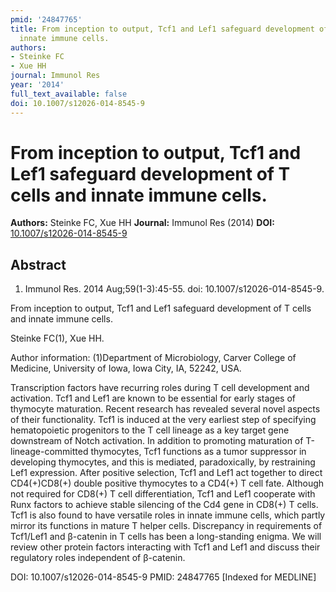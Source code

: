 ```yaml
---
pmid: '24847765'
title: From inception to output, Tcf1 and Lef1 safeguard development of T cells and
  innate immune cells.
authors:
- Steinke FC
- Xue HH
journal: Immunol Res
year: '2014'
full_text_available: false
doi: 10.1007/s12026-014-8545-9
---
```


# From inception to output, Tcf1 and Lef1 safeguard development of T cells and innate immune cells.
**Authors:** Steinke FC, Xue HH
**Journal:** Immunol Res (2014)
**DOI:** [10.1007/s12026-014-8545-9](https://doi.org/10.1007/s12026-014-8545-9)

## Abstract

1. Immunol Res. 2014 Aug;59(1-3):45-55. doi: 10.1007/s12026-014-8545-9.

From inception to output, Tcf1 and Lef1 safeguard development of T cells and 
innate immune cells.

Steinke FC(1), Xue HH.

Author information:
(1)Department of Microbiology, Carver College of Medicine, University of Iowa, 
Iowa City, IA, 52242, USA.

Transcription factors have recurring roles during T cell development and 
activation. Tcf1 and Lef1 are known to be essential for early stages of 
thymocyte maturation. Recent research has revealed several novel aspects of 
their functionality. Tcf1 is induced at the very earliest step of specifying 
hematopoietic progenitors to the T cell lineage as a key target gene downstream 
of Notch activation. In addition to promoting maturation of T-lineage-committed 
thymocytes, Tcf1 functions as a tumor suppressor in developing thymocytes, and 
this is mediated, paradoxically, by restraining Lef1 expression. After positive 
selection, Tcf1 and Lef1 act together to direct CD4(+)CD8(+) double positive 
thymocytes to a CD4(+) T cell fate. Although not required for CD8(+) T cell 
differentiation, Tcf1 and Lef1 cooperate with Runx factors to achieve stable 
silencing of the Cd4 gene in CD8(+) T cells. Tcf1 is also found to have 
versatile roles in innate immune cells, which partly mirror its functions in 
mature T helper cells. Discrepancy in requirements of Tcf1/Lef1 and β-catenin in 
T cells has been a long-standing enigma. We will review other protein factors 
interacting with Tcf1 and Lef1 and discuss their regulatory roles independent of 
β-catenin.

DOI: 10.1007/s12026-014-8545-9
PMID: 24847765 [Indexed for MEDLINE]
